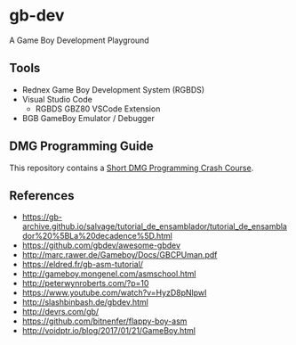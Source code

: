 # gb-dev
A Game Boy Development Playground

## Tools

* Rednex Game Boy Development System (RGBDS)
* Visual Studio Code
  *  RGBDS GBZ80 VSCode Extension
*  BGB GameBoy Emulator / Debugger

## DMG Programming Guide

This repository contains a [Short DMG Programming Crash Course](PROGRAMMING.MD).

## References

* https://gb-archive.github.io/salvage/tutorial_de_ensamblador/tutorial_de_ensamblador%20%5BLa%20decadence%5D.html
* https://github.com/gbdev/awesome-gbdev
* http://marc.rawer.de/Gameboy/Docs/GBCPUman.pdf
* https://eldred.fr/gb-asm-tutorial/
* http://gameboy.mongenel.com/asmschool.html
* http://peterwynroberts.com/?p=10
* https://www.youtube.com/watch?v=HyzD8pNlpwI
* http://slashbinbash.de/gbdev.html
* http://devrs.com/gb/
* https://github.com/bitnenfer/flappy-boy-asm
* http://voidptr.io/blog/2017/01/21/GameBoy.html
